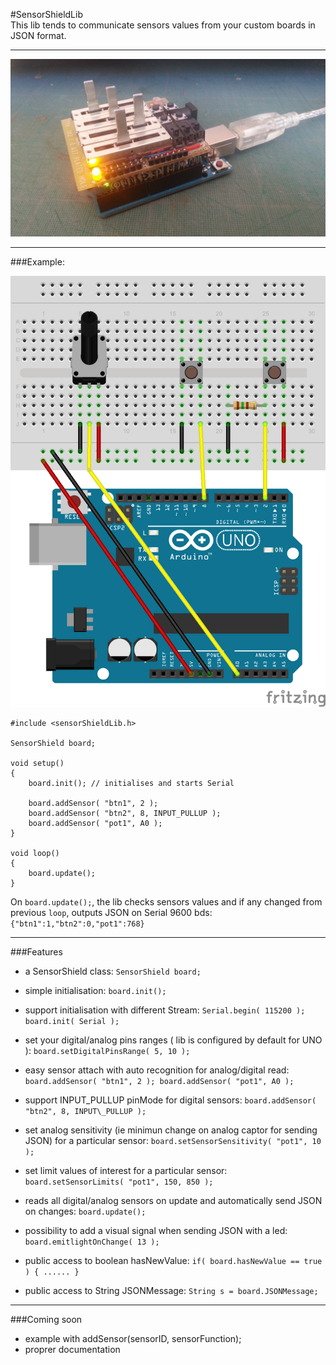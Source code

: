 #SensorShieldLib  
This lib tends to communicate sensors values from your custom boards in JSON format.  
___
![SensorShield](SensorShield.jpg)

___
###Example:

![Example](examples/SensorShield101/SensorShieldLib.png)

```
#include <sensorShieldLib.h>

SensorShield board;

void setup()
{
	board.init(); // initialises and starts Serial

	board.addSensor( "btn1", 2 );
	board.addSensor( "btn2", 8, INPUT_PULLUP );
	board.addSensor( "pot1", A0 );
}

void loop()
{
	board.update(); 
}
```
On `board.update();`, the lib checks sensors values and if any changed from previous `loop`, outputs JSON on Serial 9600 bds: `{"btn1":1,"btn2":0,"pot1":768}`

___
###Features
- a SensorShield class: `SensorShield board;`

- simple initialisation: `board.init();`
- support initialisation with different Stream: `Serial.begin( 115200 ); board.init( Serial );`

- set your digital/analog pins ranges ( lib is configured by default for UNO ): `board.setDigitalPinsRange( 5, 10 );`

- easy sensor attach with auto recognition for analog/digital read: `board.addSensor( "btn1", 2 ); board.addSensor( "pot1", A0 );`
- support INPUT\_PULLUP pinMode for digital sensors: `board.addSensor( "btn2", 8, INPUT\_PULLUP );`

- set analog sensitivity (ie minimun change on analog captor for sending JSON) for a particular sensor: `board.setSensorSensitivity( "pot1", 10 );`
- set limit values of interest for a particular sensor: `board.setSensorLimits( "pot1", 150, 850 );`

- reads all digital/analog sensors on update and automatically send JSON on changes: `board.update();`

- possibility to add a visual signal when sending JSON with a led: `board.emitlightOnChange( 13 );`

- public access to boolean hasNewValue: `if( board.hasNewValue == true ) { ...... }`
- public access to String JSONMessage: `String s = board.JSONMessage;`

___
###Coming soon
- example with addSensor(sensorID, sensorFunction);
- proprer documentation